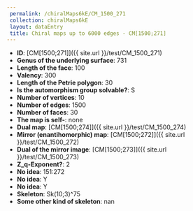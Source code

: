 ```yaml
--- 
 permalink: /chiralMaps6kE/CM_1500_271 
 collection: chiralMaps6kE
 layout: dataEntry
 title: Chiral maps up to 6000 edges - CM[1500;271]
---
```


- **ID**: [CM[1500;271]]({{ site.url }}/test/CM_1500_271)
- **Genus of the underlying surface**: 731
- **Length of the face**: 100
- **Valency**: 300
- **Length of the Petrie polygon**: 30
- **Is the automorphism group solvable?**: S
- **Number of vertices**: 10
- **Number of edges**: 1500
- **Number of faces**: 30
- **The map is self-**: none
- **Dual map**: [CM[1500;274]]({{ site.url }}/test/CM_1500_274)
- **Mirror (enantihomorphic) map**: [CM[1500;272]]({{ site.url }}/test/CM_1500_272)
- **Dual of the mirror image**: [CM[1500;273]]({{ site.url }}/test/CM_1500_273)
- **Z_q-Exponent?**: 2
- **No idea**:  151:272
- **No idea**: Y
- **No idea**: Y
- **Skeleton**: Sk(10;3)^75
- **Some other kind of skeleton**: nan
